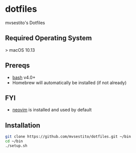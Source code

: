 # dotfiles
mvsestito's Dotfiles

## Required Operating System
\> macOS 10.13

## Prereqs
* [bash](https://www.gnu.org/software/bash/) v4.0+
* Homebrew will automatically be installed (if not already)

## FYI
* [neovim](https://neovim.io) is installed and used by default

## Installation
```bash
git clone https://github.com/mvsestito/dotfiles.git ~/bin
cd ~/bin
./setup.sh
```
